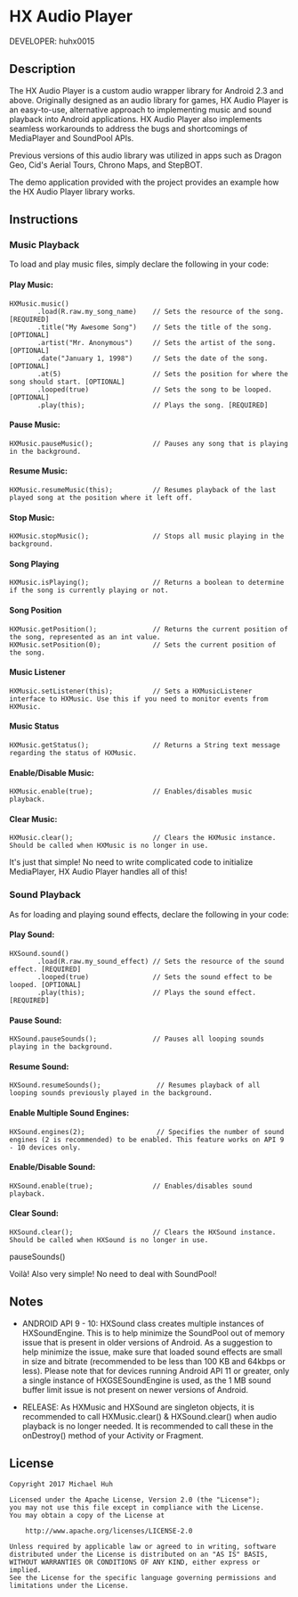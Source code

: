 HX Audio Player
===============

DEVELOPER: huhx0015

## Description

The HX Audio Player is a custom audio wrapper library for Android 2.3 and above. Originally designed as an audio library for games, HX Audio Player is an easy-to-use, alternative approach to implementing music and sound playback into Android applications. HX Audio Player also implements seamless workarounds to address the bugs and shortcomings of MediaPlayer and SoundPool APIs.

Previous versions of this audio library was utilized in apps such as Dragon Geo, Cid's Aerial Tours, Chrono Maps, and StepBOT.

The demo application provided with the project provides an example how the HX Audio Player library works.

## Instructions

### Music Playback

To load and play music files, simply declare the following in your code:

#### Play Music:

```
HXMusic.music()
       .load(R.raw.my_song_name)    // Sets the resource of the song. [REQUIRED]
       .title("My Awesome Song")    // Sets the title of the song. [OPTIONAL]
       .artist("Mr. Anonymous")     // Sets the artist of the song. [OPTIONAL]
       .date("January 1, 1998")     // Sets the date of the song. [OPTIONAL]
       .at(5)                       // Sets the position for where the song should start. [OPTIONAL]
       .looped(true)                // Sets the song to be looped. [OPTIONAL]
       .play(this);                 // Plays the song. [REQUIRED]
```

#### Pause Music:

```
HXMusic.pauseMusic();               // Pauses any song that is playing in the background.
```

#### Resume Music:

```
HXMusic.resumeMusic(this);          // Resumes playback of the last played song at the position where it left off.
```

#### Stop Music:

```
HXMusic.stopMusic();                // Stops all music playing in the background.
```

#### Song Playing

```
HXMusic.isPlaying();                // Returns a boolean to determine if the song is currently playing or not.
```

#### Song Position

```
HXMusic.getPosition();              // Returns the current position of the song, represented as an int value.
HXMusic.setPosition(0);             // Sets the current position of the song.
```

#### Music Listener

```
HXMusic.setListener(this);          // Sets a HXMusicListener interface to HXMusic. Use this if you need to monitor events from HXMusic.
```

#### Music Status

```
HXMusic.getStatus();                // Returns a String text message regarding the status of HXMusic.
```

#### Enable/Disable Music:

```
HXMusic.enable(true);               // Enables/disables music playback.
```

#### Clear Music:

```
HXMusic.clear();                    // Clears the HXMusic instance. Should be called when HXMusic is no longer in use.
```

It's just that simple! No need to write complicated code to initialize MediaPlayer, HX Audio Player handles all of this!

### Sound Playback

As for loading and playing sound effects, declare the following in your code:

#### Play Sound:

```
HXSound.sound()
       .load(R.raw.my_sound_effect) // Sets the resource of the sound effect. [REQUIRED]
       .looped(true)                // Sets the sound effect to be looped. [OPTIONAL]
       .play(this);                 // Plays the sound effect. [REQUIRED]
```

#### Pause Sound:

```
HXSound.pauseSounds();              // Pauses all looping sounds playing in the background.
```

#### Resume Sound:

```
HXSound.resumeSounds();              // Resumes playback of all looping sounds previously played in the background.
```

#### Enable Multiple Sound Engines:

```
HXSound.engines(2);                  // Specifies the number of sound engines (2 is recommended) to be enabled. This feature works on API 9 - 10 devices only.
```

#### Enable/Disable Sound:

```
HXSound.enable(true);               // Enables/disables sound playback.
```

#### Clear Sound:

```
HXSound.clear();                    // Clears the HXSound instance. Should be called when HXSound is no longer in use.
```

pauseSounds()

Voilà! Also very simple! No need to deal with SoundPool!

## Notes

- ANDROID API 9 - 10: HXSound class creates multiple instances of HXSoundEngine. This is to help minimize the SoundPool out of memory issue that is present in older versions of Android. As a suggestion to help minimize the issue, make sure that loaded sound effects are small in size and bitrate (recommended to be less than 100 KB and 64kbps or less). Please note that for devices running Android API 11 or greater, only a single instance of HXGSESoundEngine is used, as the 1 MB sound buffer limit issue is not present on newer versions of Android.

- RELEASE: As HXMusic and HXSound are singleton objects, it is recommended to call HXMusic.clear() & HXSound.clear() when audio playback is no longer needed. It is recommended to call these in the onDestroy() method of your Activity or Fragment.

## License

    Copyright 2017 Michael Huh

    Licensed under the Apache License, Version 2.0 (the "License");
    you may not use this file except in compliance with the License.
    You may obtain a copy of the License at

        http://www.apache.org/licenses/LICENSE-2.0

    Unless required by applicable law or agreed to in writing, software
    distributed under the License is distributed on an "AS IS" BASIS,
    WITHOUT WARRANTIES OR CONDITIONS OF ANY KIND, either express or implied.
    See the License for the specific language governing permissions and
    limitations under the License.
    
